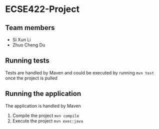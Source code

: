 # ECSE422-Project

## Team members
* Si Xun Li
* Zhuo Cheng Du

## Running tests
Tests are handled by Maven and could be executed by running `mvn test` once the project is pulled

## Running the application
The application is handled by Maven
1. Compile the project `mvn compile`
2. Execute the project `mvn exec:java`
